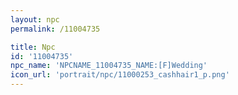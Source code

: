 ```yaml
---
layout: npc
permalink: /11004735

title: Npc
id: '11004735'
npc_name: 'NPCNAME_11004735_NAME:[F]Wedding'
icon_url: 'portrait/npc/11000253_cashhair1_p.png'
---
```

